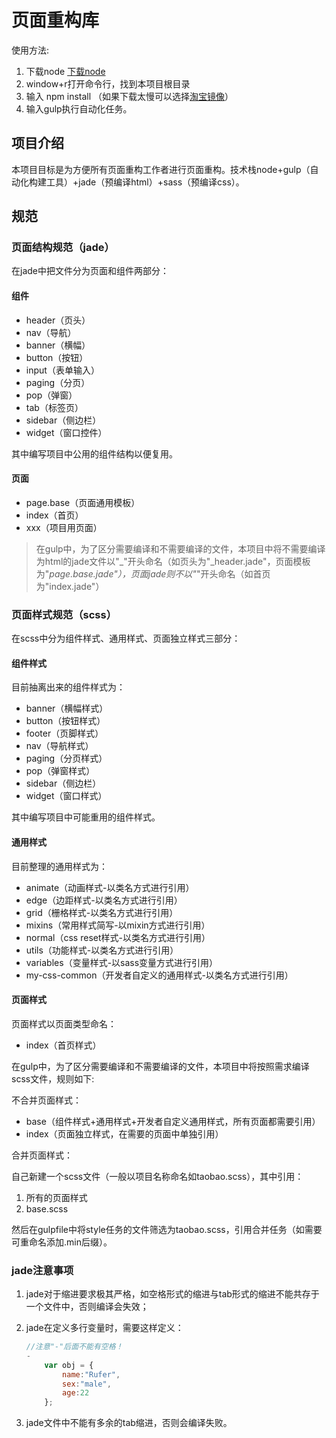 # 页面重构库

使用方法:

1. 下载node [下载node](http://nodejs.cn/download/)
2. window+r打开命令行，找到本项目根目录
3. 输入 npm install （如果下载太慢可以选择[淘宝镜像](https://segmentfault.com/n/1330000009480793)）
4. 输入gulp执行自动化任务。 

## 项目介绍

本项目目标是为方便所有页面重构工作者进行页面重构。技术栈node+gulp（自动化构建工具）+jade（预编译html）+sass（预编译css）。

## 规范

### 页面结构规范（jade）

在jade中把文件分为页面和组件两部分：

#### 组件

* header（页头）
* nav（导航）
* banner（横幅）
* button（按钮）
* input（表单输入）
* paging（分页）
* pop（弹窗）
* tab（标签页）
* sidebar（侧边栏）
* widget（窗口控件）

其中编写项目中公用的组件结构以便复用。

#### 页面

* page.base（页面通用模板）
* index（首页）
* xxx（项目用页面）


> 在gulp中，为了区分需要编译和不需要编译的文件，本项目中将不需要编译为html的jade文件以"_"开头命名（如页头为"_header.jade"，页面模板为"_page.base.jade"），页面jade则不以"_"开头命名（如首页为"index.jade"）

### 页面样式规范（scss）

在scss中分为组件样式、通用样式、页面独立样式三部分：

#### 组件样式

目前抽离出来的组件样式为：

* banner（横幅样式）
* button（按钮样式）
* footer（页脚样式）
* nav（导航样式）
* paging（分页样式）
* pop（弹窗样式）
* sidebar（侧边栏）
* widget（窗口样式）

其中编写项目中可能重用的组件样式。

#### 通用样式

目前整理的通用样式为：

* animate（动画样式-以类名方式进行引用）
* edge（边距样式-以类名方式进行引用）
* grid（栅格样式-以类名方式进行引用）
* mixins（常用样式简写-以mixin方式进行引用）
* normal（css reset样式-以类名方式进行引用）
* utils（功能样式-以类名方式进行引用）
* variables（变量样式-以sass变量方式进行引用）
* my-css-common（开发者自定义的通用样式-以类名方式进行引用）

#### 页面样式

页面样式以页面类型命名：

* index（首页样式）


在gulp中，为了区分需要编译和不需要编译的文件，本项目中将按照需求编译scss文件，规则如下:

不合并页面样式：

* base（组件样式+通用样式+开发者自定义通用样式，所有页面都需要引用）
* index（页面独立样式，在需要的页面中单独引用）

合并页面样式：

自己新建一个scss文件（一般以项目名称命名如taobao.scss），其中引用：

1. 所有的页面样式
2. base.scss

然后在gulpfile中将style任务的文件筛选为taobao.scss，引用合并任务（如需要可重命名添加.min后缀）。

### jade注意事项

1. jade对于缩进要求极其严格，如空格形式的缩进与tab形式的缩进不能共存于一个文件中，否则编译会失效；
2. jade在定义多行变量时，需要这样定义：

    ```javascript
    //注意"-"后面不能有空格！
	-  
		var obj = {
			name:"Rufer",
			sex:"male",
			age:22
		};
    ```

3. jade文件中不能有多余的tab缩进，否则会编译失败。

